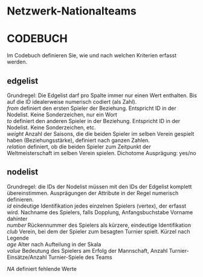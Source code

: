 # Netzwerk-Nationalteams
# CODEBUCH							

Im Codebuch definieren Sie, wie und nach welchen Kriterien erfasst werden.												

## edgelist	## 
Grundregel: Die Edgelist darf pro Spalte immer nur einen Wert enthalten. Bis auf die ID idealerweise numerisch codiert (als Zahl).						
*from*	definiert den ersten Spieler der Beziehung. Entspricht ID in der Nodelist. Keine Sonderzeichen, nur ein Wort						
*to* 	definiert den anderen Spieler in der Beziehung. Entspricht ID in der Nodelist. Keine Sonderzeichen, etc. 						
*weight*	Anzahl der Saisons, die die beiden Spieler im selben Verein gespielt haben (Beziehungsstärke), definiert nach ganzen Zahlen.						
*relation*	definiert, ob die beiden Spieler zum Zeitpunkt der Weltmeisterschaft im selben Verein spielen. Dichotome Ausprägung: yes/no						

## nodelist ##
Grundregel: die IDs der Nodelist müssen mit den IDs der Edgelist komplett übereinstimmen. Ausprägungen der Attribute in der Regel numerisch definieren.						
*id*	eindeutige Identifikation jedes einzelnen Spielers (vertex), der erfasst wird. Nachname des Spielers, falls Dopplung, Anfangsbuchstabe Vorname dahinter 			
*number*	Rückennummer des Spielers als kürzere, eindeutige Identifikation						
*club*	Verein, bei dem der Spieler zum besagten Turnier spielt. Kürzel nach Legende						
*age*	Alter nach Aufteilung in der Skala						
*value*	Bedeutung des Spielers am Erfolg der Mannschaft, Anzahl Turnier-Einsätze/Anzahl Turnier-Spiele des Teams						
							
*NA*	definiert fehlende Werte						
							
		
